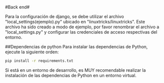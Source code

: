 #Back end#

Para la configuración de django, se debe utilizar el archivo "local_settings(ejemplo).py" ubicado en "linuxtricks/linuxtricks". Este archivo ha sido creado a modo de ejemplo, por favor renombrar el archivo a "local_settings.py" y configurar las credenciales de acceso respectivas del entorno.

##Dependencias de python
Para instalar las dependencias de Python, ejecute la siguiente orden:

```bash
pip install -r requirements.txt
```

Si está en un entorno de desarrollo, es MUY recomendable realizar la instalación de las dependencias de Python en un entorno virtual.

